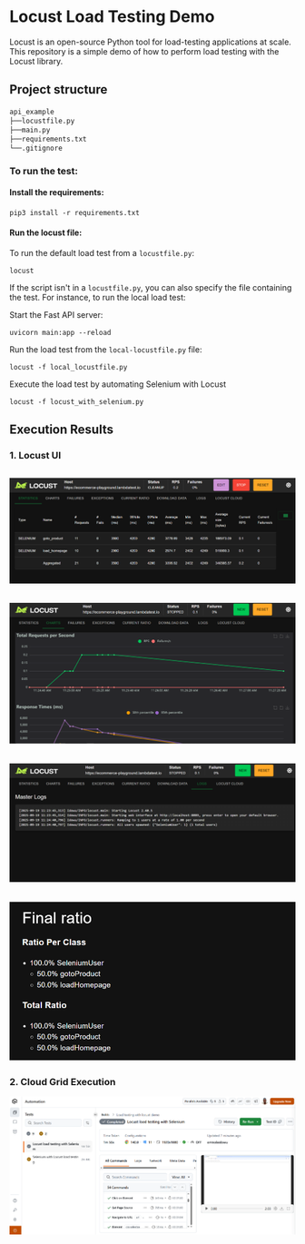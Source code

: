 # Locust Load Testing Demo

Locust is an open-source Python tool for load-testing applications at scale. This repository is a simple demo of how to perform load testing with the Locust library.

## Project structure

```
api_example
├──locustfile.py
├──main.py
├──requirements.txt
└──.gitignore
```

### To run the test:

#### Install the requirements:

```
pip3 install -r requirements.txt
```

#### Run the locust file:

To run the default load test from a `locustfile.py`:

```
locust
```

If the script isn't in a `locustfile.py`, you can also specify the file containing the test.
For instance, to run the local load test:

Start the Fast API server:

```
uvicorn main:app --reload
```

Run the load test from the `local-locustfile.py` file:

```
locust -f local_locustfile.py
```

Execute the load test by automating Selenium with Locust

```
locust -f locust_with_selenium.py
```

## Execution Results

### 1. Locust UI

## ![Sample Locust Stats UI](screenshots/sample_stats_area.png)

## ![Sample Locust Charts](screenshots/sample_chart_section.png)

## ![Sample Locust Logs Section](screenshots/sample_log_section.png)

## ![Sample Load Distribution Ratio](screenshots/locust_sample_load_distribution_ratio.png)

### 2. Cloud Grid Execution

![Execution Demo on LambdaTest Cloud Grid](screenshots/lamdatest_grid_execution.png)

